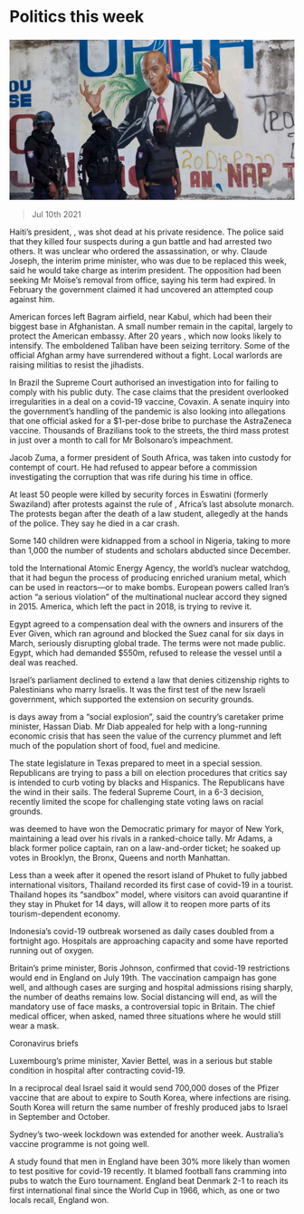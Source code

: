 ###### 

# Politics this week 

#####  

![image](images/20210710_WWP001_0.jpg) 

> Jul 10th 2021 

Haiti’s president, , was shot dead at his private residence. The police said that they killed four suspects during a gun battle and had arrested two others. It was unclear who ordered the assassination, or why. Claude Joseph, the interim prime minister, who was due to be replaced this week, said he would take charge as interim president. The opposition had been seeking Mr Moïse’s removal from office, saying his term had expired. In February the government claimed it had uncovered an attempted coup against him.

American forces left Bagram airfield, near Kabul, which had been their biggest base in Afghanistan. A small number remain in the capital, largely to protect the American embassy. After 20 years , which now looks likely to intensify. The emboldened Taliban have been seizing territory. Some of the official Afghan army have surrendered without a fight. Local warlords are raising militias to resist the jihadists.


In Brazil the Supreme Court authorised an investigation into  for failing to comply with his public duty. The case claims that the president overlooked irregularities in a deal on a covid-19 vaccine, Covaxin. A senate inquiry into the government’s handling of the pandemic is also looking into allegations that one official asked for a $1-per-dose bribe to purchase the AstraZeneca vaccine. Thousands of Brazilians took to the streets, the third mass protest in just over a month to call for Mr Bolsonaro’s impeachment.

Jacob Zuma, a former president of South Africa, was taken into custody for contempt of court. He had refused to appear before a commission investigating the corruption that was rife during his time in office.

At least 50 people were killed by security forces in Eswatini (formerly Swaziland) after protests against the rule of , Africa’s last absolute monarch. The protests began after the death of a law student, allegedly at the hands of the police. They say he died in a car crash.

Some 140 children were kidnapped from a school in Nigeria, taking to more than 1,000 the number of students and scholars abducted since December.

 told the International Atomic Energy Agency, the world’s nuclear watchdog, that it had begun the process of producing enriched uranium metal, which can be used in reactors—or to make bombs. European powers called Iran’s action “a serious violation” of the multinational nuclear accord they signed in 2015. America, which left the pact in 2018, is trying to revive it.

Egypt agreed to a compensation deal with the owners and insurers of the Ever Given, which ran aground and blocked the Suez canal for six days in March, seriously disrupting global trade. The terms were not made public. Egypt, which had demanded $550m, refused to release the vessel until a deal was reached.

Israel’s parliament declined to extend a law that denies citizenship rights to Palestinians who marry Israelis. It was the first test of the new Israeli government, which supported the extension on security grounds.

 is days away from a “social explosion”, said the country’s caretaker prime minister, Hassan Diab. Mr Diab appealed for help with a long-running economic crisis that has seen the value of the currency plummet and left much of the population short of food, fuel and medicine.

The state legislature in Texas prepared to meet in a special session. Republicans are trying to pass a bill on election procedures that critics say is intended to curb voting by blacks and Hispanics. The Republicans have the wind in their sails. The federal Supreme Court, in a 6-3 decision, recently limited the scope for challenging state voting laws on racial grounds.

 was deemed to have won the Democratic primary for mayor of New York, maintaining a lead over his rivals in a ranked-choice tally. Mr Adams, a black former police captain, ran on a law-and-order ticket; he soaked up votes in Brooklyn, the Bronx, Queens and north Manhattan.

Less than a week after it opened the resort island of Phuket to fully jabbed international visitors,  Thailand recorded its first case of covid-19 in a tourist. Thailand hopes its “sandbox” model, where visitors can avoid quarantine if they stay in Phuket for 14 days, will allow it to reopen more parts of its tourism-dependent economy.

Indonesia’s covid-19 outbreak worsened as daily cases doubled from a fortnight ago. Hospitals are approaching capacity and some have reported running out of oxygen.

Britain’s prime minister, Boris Johnson, confirmed that covid-19 restrictions would end in England on July 19th. The vaccination campaign has gone well, and although cases are surging and hospital admissions rising sharply, the number of deaths remains low. Social distancing will end, as will the mandatory use of face masks, a controversial topic in Britain. The chief medical officer, when asked, named three situations where he would still wear a mask.

Coronavirus briefs


Luxembourg’s prime minister, Xavier Bettel, was in a serious but stable condition in hospital after contracting covid-19.

In a reciprocal deal Israel said it would send 700,000 doses of the Pfizer vaccine that are about to expire to South Korea, where infections are rising. South Korea will return the same number of freshly produced jabs to Israel in September and October.

Sydney’s two-week lockdown was extended for another week. Australia’s vaccine programme is not going well.

A study found that men in England have been 30% more likely than women to test positive for covid-19 recently. It blamed football fans cramming into pubs to watch the Euro tournament. England beat Denmark 2-1 to reach its first international final since the World Cup in 1966, which, as one or two locals recall, England won.


